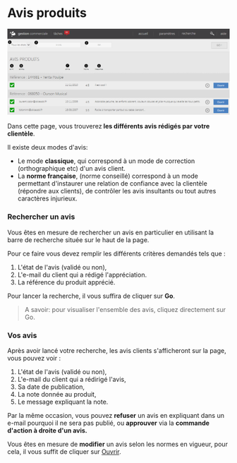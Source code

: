# Avis produits


![index-screenshotfionajoupilan](images/index-screenshotfionajoupilan.png)


<p>Dans cette page, vous trouverez<strong> les diff&eacute;rents avis r&eacute;dig&eacute;s par votre client&egrave;le</strong>.</p>
<p>Il existe deux modes d'avis:</p>
<ul>
<li>Le mode <strong>classique</strong>, qui correspond &agrave; un mode de correction (orthographique etc) d'un avis client.</li>
<li>La <strong>norme fran&ccedil;aise</strong>, (norme conseill&eacute;) correspond &agrave;&nbsp;un mode permettant d'instaurer une relation de confiance avec la client&egrave;le (r&eacute;pondre aux clients), de contr&ocirc;ler les avis insultants ou tout autres caract&egrave;res injurieux.&nbsp;</li>
</ul>
<h3>Rechercher un avis</h3>
<p>Vous &ecirc;tes en mesure de rechercher un avis en particulier en utilisant la barre de recherche situ&eacute;e sur le haut de la page.</p>
<p>Pour ce faire vous devez remplir les diff&eacute;rents crit&egrave;res demand&eacute;s tels que :</p>
<ol>
<li>L'&eacute;tat de l'avis (valid&eacute; ou non),</li>
<li>L'e-mail du client qui a r&eacute;dig&eacute; l'appr&eacute;ciation.</li>
<li>La r&eacute;f&eacute;rence du produit appr&eacute;ci&eacute;.</li>
</ol>
<p>Pour lancer la recherche, il vous suffira de cliquer sur <strong>Go</strong>.</p>
<blockquote>
<p>A savoir: pour visualiser l'ensemble des avis, cliquez directement sur Go.</p>
</blockquote>


<h3>Vos avis</h3>
<p>Apr&egrave;s avoir lanc&eacute; votre recherche, les avis clients s'afficheront sur la page, vous pouvez voir :</p>
<ol>
<li>L'&eacute;tat de l'avis (valid&eacute; ou non),</li>
<li>L'e-mail du client qui a r&eacute;dirig&eacute; l'avis,</li>
<li>Sa date de publication,</li>
<li>La note donn&eacute;e au produit,</li>
<li>Le message expliquant la note.</li>
</ol>
<p>Par la m&ecirc;me occasion, vous pouvez <strong>refuser</strong> un avis en expliquant dans un e-mail pourquoi il ne sera pas publi&eacute;, ou <strong>approuver</strong> via la <strong>commande d'action &agrave; droite d'un avis.</strong></p>
<p>Vous &ecirc;tes en mesure de <strong>modifier</strong> un avis selon les normes en vigueur, pour cela, il vous suffit de cliquer sur <a href="/app/gestion-commerciale/Internet/Avis/EditerAvis.aspx">Ouvrir</a>.</p>

